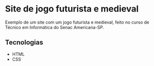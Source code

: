 # Site de jogo futurista e medieval

Exemplo de um site com um jogo futurista e medieval, feito no curso de Técnico em Informática do Senac Americana-SP.

## Tecnologias

- HTML
- CSS 

